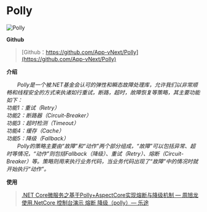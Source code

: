 # Polly

![Polly](https://tozii.github.io/Asset/document/images/polly.png)

**Github**
> [Github：https://github.com/App-vNext/Polly](https://github.com/App-vNext/Polly)

**介绍**

*&emsp;&emsp;Polly是一个被.NET基金会认可的弹性和瞬态故障处理库，允许我们以非常顺畅和线程安全的方式来执诸如行重试，断路，超时，故障恢复等策略，其主要功能如下：<br/>
功能1：重试（Retry）<br/>
功能2：断路器（Circuit-Breaker）<br/>
功能3：超时检测（Timeout）<br/>
功能4：缓存（Cache）<br/>
功能5：降级（Fallback）<br/>
　　Polly的策略主要由“故障”和“动作”两个部分组成，“故障”可以包括异常、超时等情况，“动作”则包括Fallback（降级）、重试（Retry）、熔断（Circuit-Breaker）等。策略则用来执行业务代码，当业务代码出现了“故障”中的情况时就开始执行“动作”。*

**使用**
> [.NET Core微服务之基于Polly+AspectCore实现熔断与降级机制 — 周旭龙](https://www.cnblogs.com/edisonchou/p/9159644.html)
> [使用.NetCore 控制台演示 熔断 降级（polly）— 乐途](https://www.cnblogs.com/szlblog/p/9300845.html)